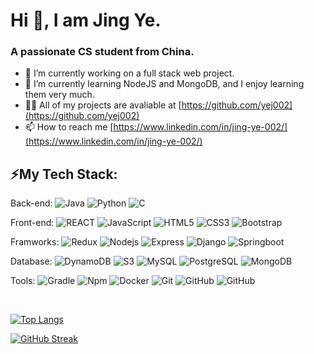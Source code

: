 # Hi 👋, I am Jing Ye.
### A passionate CS student from China.

- 🔭 I’m currently working on a full stack web project.
- 🌱 I’m currently learning NodeJS and MongoDB, and I enjoy learning them very much.
- 👨‍💻 All of my projects are avaliable at [https://github.com/yej002](https://github.com/yej002)
- 📫 How to reach me [https://www.linkedin.com/in/jing-ye-002/](https://www.linkedin.com/in/jing-ye-002/)
## ⚡My Tech Stack:

Back-end:
![Java](https://img.shields.io/badge/-Java-FC5101?style=plastic&logo=Java)
![Python](https://img.shields.io/badge/-Python-13306F?style=plastic&logo=Python)
![C](https://img.shields.io/badge/-C-155AB8?style=plastic&logo=C)

Front-end:
![REACT](https://img.shields.io/badge/-React-007ACC?style=plastic&logo=react)
![JavaScript](https://img.shields.io/badge/-JavaScript-black?style=plastic&logo=javascript)
![HTML5](https://img.shields.io/badge/-HTML5-FC4901?style=plastic&logo=html5&logoColor=white)
![CSS3](https://img.shields.io/badge/-CSS3-007ACC?style=plastic&logo=css3)
![Bootstrap](https://img.shields.io/badge/-Bootstrap-581845?style=plastic&logo=bootstrap)

Framworks:
![Redux](https://img.shields.io/badge/-Redux-273746?style=plastic&logo=Redux)
![Nodejs](https://img.shields.io/badge/-Nodejs-014F0D?style=plastic&logo=Node.js)
![Express](https://img.shields.io/badge/-Express-171F8F?style=plastic&logo=Express)
![Django](https://img.shields.io/badge/-Django-273746?style=plastic&logo=Django)
![Springboot](https://img.shields.io/badge/-Springboot-014F0D?style=plastic&logo=Springboot)


Database:
![DynamoDB](https://img.shields.io/badge/-DynamoDB-FFA500?style=plastic&logo=dynamodb)
![S3](https://img.shields.io/badge/-S3-FF0000?style=plastic&logo=s3)
![MySQL](https://img.shields.io/badge/-MySQL-13306F?style=plastic&logo=mysql)
![PostgreSQL](https://img.shields.io/badge/-PostgreSQL-13306F?style=plastic&logo=postgresql)
![MongoDB](https://img.shields.io/badge/-MongoDB-014F0D?style=plastic&logo=mongodb)

Tools:
![Gradle](https://img.shields.io/badge/-Gradle-181717?style=plastic&logo=Gradle)
![Npm](https://img.shields.io/badge/-npm-7B241C?style=plastic&logo=npm)
![Docker](https://img.shields.io/badge/-Docker-21618C?style=plastic&logo=docker)
![Git](https://img.shields.io/badge/-Git-181717?style=plastic&logo=git)
![GitHub](https://img.shields.io/badge/-GitHub-181717?style=plastic&logo=github)
![GitHub](https://img.shields.io/badge/-AndroidStudio-13306F?style=plastic&logo=AndroidStudio)



<br />

[![Top Langs](https://github-readme-stats.vercel.app/api/top-langs/?username=yej002&theme=dracula&layout=compact)](https://github.com/anuraghazra/github-readme-stats)

[![GitHub Streak](https://github-readme-streak-stats.herokuapp.com?user=yej002&theme=dracula)](https://git.io/streak-stats)

